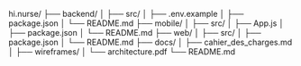 hi.nurse/
├── backend/
│   ├── src/
│   ├── .env.example
│   ├── package.json
│   └── README.md
├── mobile/
│   ├── src/
│   ├── App.js
│   ├── package.json
│   └── README.md
├── web/
│   ├── src/
│   ├── package.json
│   └── README.md
├── docs/
│   ├── cahier_des_charges.md
│   ├── wireframes/
│   └── architecture.pdf
└── README.md
